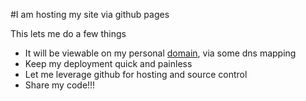 #I am hosting my site via github pages

This lets me do a few things

- It will be viewable on my personal [domain](http://vubnguyen.com), via some dns mapping
- Keep my deployment quick and painless
- Let me leverage github for hosting and source control
- Share my code!!!

